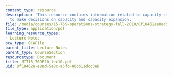 ```yaml
---
content_type: resource
description: 'This resource contains information related to capacity strategy: how
  to make decisions on capacity and capacity expansion. '
file: /media/courses/15-769-operations-strategy-fall-2010/8f18462ee8ad5e8ca5fb88bb11dcc3a6_MIT15_769F10_lec10.pdf
file_type: application/pdf
learning_resource_types:
- Lecture Notes
ocw_type: OCWFile
parent_title: Lecture Notes
parent_type: CourseSection
resourcetype: Document
title: MIT15_769F10_lec10.pdf
uid: 8f18462e-e8ad-5e8c-a5fb-88bb11dcc3a6
---
```

